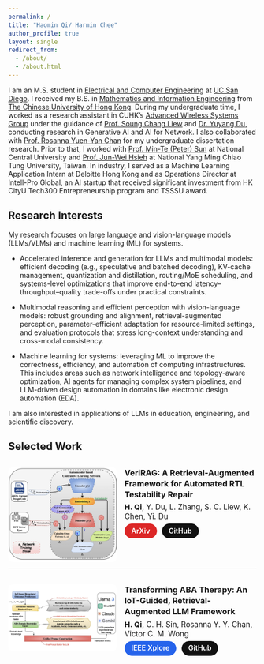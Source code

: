 ```yaml
---
permalink: /
title: "Haomin Qi/ Harmin Chee"
author_profile: true
layout: single
redirect_from:
  - /about/
  - /about.html
---
```


<!-- Page-local styles -->
<style>
/* 全文链接：无下划线、蓝色（暗色自动变浅蓝） */
.page__content a { text-decoration: none !important; }
.page__content a { color: #2563eb !important; }
.page__content a:hover { color: #1d4ed8 !important; }
@media (prefers-color-scheme: dark){
  .page__content a { color: #93c5fd !important; }
  .page__content a:hover { color: #bfdbfe !important; }
}

/* Selected Work 布局与排版 */
.work-list { display: flex; flex-direction: column; gap: 1.25rem; margin-top: .75rem; }
.work-item  { display: flex; gap: 1rem; align-items: flex-start; padding: .75rem 0; border-bottom: 1px solid rgba(0,0,0,.08); }
.work-item:last-child { border-bottom: none; }
.work-thumb { width: 220px; max-width: 40vw; border-radius: .5rem; overflow: hidden; flex-shrink: 0; }
.work-thumb img { width: 100%; height: auto; display: block; }

.work-meta h3 { margin: 0 0 .35rem 0; line-height: 1.35; font-weight: 700; }
/* 作者行：与标题同色，不用灰色；略小一号以区分层级 */
.work-authors { margin: 0 0 .3rem 0; font-size: 0.95rem; color: inherit; }
@media (prefers-color-scheme: dark){
  .work-authors { color: inherit; } /* 明确继承，确保与标题同色 */
}

/* 通用按钮基础（填充色 + 白字） */
.work-actions .btn {
  margin-right: .4rem; border-radius: 9999px; padding: .35rem .8rem;
  font-size: .88rem; text-decoration: none; font-weight: 600; display:inline-block;
  line-height: 1.2; color: #fff !important; border: 1px solid transparent;
}
.work-actions .btn:last-child { margin-right: 0; }

/* 三类按钮的填充色 */
.btn-arxiv { background: #dc2626 !important; border-color: #dc2626 !important; }   /* red-600 */
.btn-ieee  { background: #2563eb !important; border-color: #2563eb !important; }  /* blue-600 */
.btn-github{ background: #111 !important;    border-color: #111 !important; }     /* near-black */

/* hover 略微提亮 */
.btn-arxiv:hover { background: #b91c1c !important; border-color: #b91c1c !important; }
.btn-ieee:hover  { background: #1d4ed8 !important; border-color: #1d4ed8 !important; }
.btn-github:hover{ background: #000 !important;    border-color: #000 !important; }
</style>


I am an M.S. student in [Electrical and Computer Engineering](https://ece.ucsd.edu/) at [UC San Diego](https://ucsd.edu/). I received my B.S. in [Mathematics and Information Engineering](https://www.ie.cuhk.edu.hk/programmes/bsc-in-mieg/) from [The Chinese University of Hong Kong](https://www.cuhk.edu.hk/chinese/index.html). During my undergraduate time, I worked as a research assistant in CUHK’s [Advanced Wireless Systems Group](https://wireless.ie.cuhk.edu.hk/) under the guidance of [Prof. Soung Chang Liew](https://www.ie.cuhk.edu.hk/faculty/liew-soung-chang/) and [Dr. Yuyang Du](https://yuyangdu01.github.io/), conducting research in Generative AI and AI for Network. I also collaborated with [Prof. Rosanna Yuen-Yan Chan](https://www.ie.cuhk.edu.hk/faculty/chan-yuen-yan-rosanna/) for my undergraduate dissertation research. Prior to that, I worked with [Prof. Min-Te (Peter) Sun](https://wasn.csie.ncu.edu.tw/advisor) at National Central University and [Prof. Jun-Wei Hsieh](https://aicvlab2019.wordpress.com/) at National Yang Ming Chiao Tung University, Taiwan. In industry, I served as a Machine Learning Application Intern at Deloitte Hong Kong and as Operations Director at Intell-Pro Global, an AI startup that received significant investment from HK CityU Tech300 Entrepreneurship program and TSSSU award.

## Research Interests

My research focuses on large language and vision-language models (LLMs/VLMs) and machine learning (ML) for systems. 

- Accelerated inference and generation for LLMs and multimodal models: efficient decoding (e.g., speculative and batched decoding), KV-cache management, quantization and distillation, routing/MoE scheduling, and systems-level optimizations that improve end-to-end latency–throughput–quality trade-offs under practical constraints.

- Multimodal reasoning and efficient perception with vision-language models: robust grounding and alignment, retrieval-augmented perception, parameter-efficient adaptation for resource-limited settings, and evaluation protocols that stress long-context understanding and cross-modal consistency.

- Machine learning for systems: leveraging ML to improve the correctness, efficiency, and automation of computing infrastructures. This includes areas such as network intelligence and topology-aware optimization, AI agents for managing complex system pipelines, and LLM-driven design automation in domains like electronic design automation (EDA).

I am also interested in applications of LLMs in education, engineering, and scientific discovery.

## Selected Work

<div class="work-list">

  <!-- VeriRAG -->
  <div class="work-item">
    <div class="work-thumb">
      <img src="/images/1.jpg" alt="VeriRAG teaser">
    </div>
    <div class="work-meta">
      <h3>VeriRAG: A Retrieval-Augmented Framework for Automated RTL Testability Repair</h3>
      <div class="work-authors"><strong>H. Qi</strong>, Y. Du, L. Zhang, S. C. Liew, K. Chen, Yi. Du</div>
      <div class="work-actions">
        <a href="https://arxiv.org/abs/2507.15664" class="btn btn-arxiv" target="_blank" rel="noopener">ArXiv</a>
        <a href="https://github.com/yuyangdu01/LLM4DFT" class="btn btn-github" target="_blank" rel="noopener">GitHub</a>
      </div>
    </div>
  </div>

  <!-- ABA-RAG -->
  <div class="work-item">
    <div class="work-thumb">
      <img src="/images/2.jpg" alt="ABA-RAG teaser">
    </div>
    <div class="work-meta">
      <h3>Transforming ABA Therapy: An IoT-Guided, Retrieval-Augmented LLM Framework</h3>
      <div class="work-authors"><strong>H. Qi</strong>, C. H. Sin, Rosanna Y. Y. Chan, Victor C. M. Wong</div>
      <div class="work-actions">
        <a href="https://ieeexplore.ieee.org/document/11129621" class="btn btn-ieee" target="_blank" rel="noopener">IEEE Xplore</a>
        <a href="https://github.com/1314spb/IoT-RAG-ABA" class="btn btn-github" target="_blank" rel="noopener">GitHub</a>
      </div>
    </div>
  </div>

</div>
